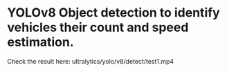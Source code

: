 <h1>YOLOv8 Object detection to identify vehicles their count and speed estimation.</h1>

Check the result here: ultralytics/yolo/v8/detect/test1.mp4
